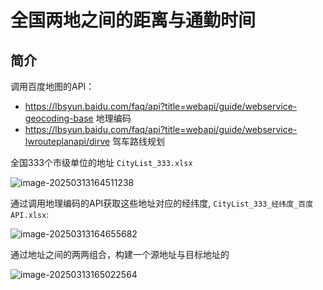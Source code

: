 # 全国两地之间的距离与通勤时间

## 简介

调用百度地图的API：

* https://lbsyun.baidu.com/faq/api?title=webapi/guide/webservice-geocoding-base 地理编码
* https://lbsyun.baidu.com/faq/api?title=webapi/guide/webservice-lwrouteplanapi/dirve 驾车路线规划

全国333个市级单位的地址 `CityList_333.xlsx`



![image-20250313164511238](readme.assets/image-20250313164511238.png)

通过调用地理编码的API获取这些地址对应的经纬度,  `CityList_333_经纬度_百度API.xlsx`:

![image-20250313164655682](readme.assets/image-20250313164655682.png)

通过地址之间的两两组合，构建一个源地址与目标地址的

![image-20250313165022564](readme.assets/image-20250313165022564.png)

